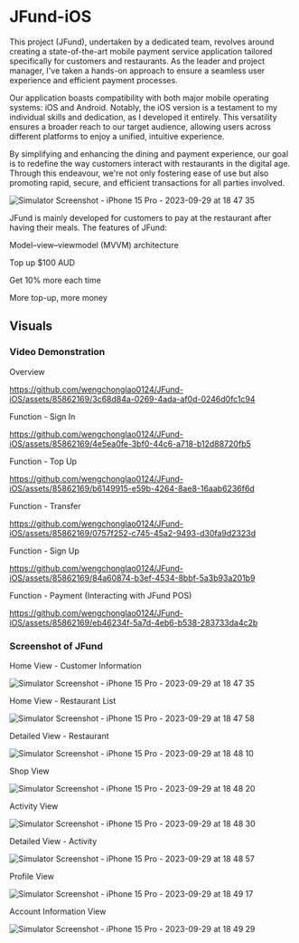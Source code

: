 # JFund-iOS

This project (JFund), undertaken by a dedicated team, revolves around creating a state-of-the-art mobile payment service application tailored specifically for customers and restaurants. 
As the leader and project manager, I've taken a hands-on approach to ensure a seamless user experience and efficient payment processes.

Our application boasts compatibility with both major mobile operating systems: iOS and Android. Notably, the iOS version is a testament to my individual skills and dedication, 
as I developed it entirely. This versatility ensures a broader reach to our target audience, allowing users across different platforms to enjoy a unified, intuitive experience.

By simplifying and enhancing the dining and payment experience, our goal is to redefine the way customers interact with restaurants in the digital age. Through this endeavour, 
we're not only fostering ease of use but also promoting rapid, secure, and efficient transactions for all parties involved.

![Simulator Screenshot - iPhone 15 Pro - 2023-09-29 at 18 47 35](https://github.com/wengchonglao0124/JFund-iOS/assets/85862169/14c841cb-718a-4660-aecb-e2865a045819)

JFund is mainly developed for customers to pay at the restaurant after having their meals. The features of JFund:

Model–view–viewmodel (MVVM) architecture

Top up $100 AUD

Get 10% more each time

More top-up, more money


## Visuals

### Video Demonstration

Overview

https://github.com/wengchonglao0124/JFund-iOS/assets/85862169/3c68d84a-0269-4ada-af0d-0246d0fc1c94

Function - Sign In

https://github.com/wengchonglao0124/JFund-iOS/assets/85862169/4e5ea0fe-3bf0-44c6-a718-b12d88720fb5

Function - Top Up

https://github.com/wengchonglao0124/JFund-iOS/assets/85862169/b6149915-e59b-4264-8ae8-16aab6236f6d

Function - Transfer

https://github.com/wengchonglao0124/JFund-iOS/assets/85862169/0757f252-c745-45a2-9493-d30fa9d2323d

Function - Sign Up

https://github.com/wengchonglao0124/JFund-iOS/assets/85862169/84a60874-b3ef-4534-8bbf-5a3b93a201b9

Function - Payment (Interacting with JFund POS)

https://github.com/wengchonglao0124/JFund-iOS/assets/85862169/eb46234f-5a7d-4eb6-b538-283733da4c2b


### Screenshot of JFund

Home View - Customer Information

![Simulator Screenshot - iPhone 15 Pro - 2023-09-29 at 18 47 35](https://github.com/wengchonglao0124/JFund-iOS/assets/85862169/9c5e0076-33dc-45e4-88d5-27fd9dff6c2e)

Home View - Restaurant List

![Simulator Screenshot - iPhone 15 Pro - 2023-09-29 at 18 47 58](https://github.com/wengchonglao0124/JFund-iOS/assets/85862169/d2dca251-6070-4ca9-bb76-5fc3117440be)

Detailed View - Restaurant

![Simulator Screenshot - iPhone 15 Pro - 2023-09-29 at 18 48 10](https://github.com/wengchonglao0124/JFund-iOS/assets/85862169/f88601d5-e5b7-416e-a868-74effc70bff5)

Shop View

![Simulator Screenshot - iPhone 15 Pro - 2023-09-29 at 18 48 20](https://github.com/wengchonglao0124/JFund-iOS/assets/85862169/3b4b11af-7789-4d65-b728-b9de9ebeedac)

Activity View

![Simulator Screenshot - iPhone 15 Pro - 2023-09-29 at 18 48 30](https://github.com/wengchonglao0124/JFund-iOS/assets/85862169/d05c8264-fbf8-45a8-94c5-6923fbb5bc19)

Detailed View - Activity

![Simulator Screenshot - iPhone 15 Pro - 2023-09-29 at 18 48 57](https://github.com/wengchonglao0124/JFund-iOS/assets/85862169/c0565fea-04a8-4cdd-9698-3ff30d4f38ff)

Profile View

![Simulator Screenshot - iPhone 15 Pro - 2023-09-29 at 18 49 17](https://github.com/wengchonglao0124/JFund-iOS/assets/85862169/e540a0b0-359c-4777-9973-63923cd9ecba)

Account Information View

![Simulator Screenshot - iPhone 15 Pro - 2023-09-29 at 18 49 29](https://github.com/wengchonglao0124/JFund-iOS/assets/85862169/f5bf5a23-2292-4a43-ae78-9d17f8407ef9)

